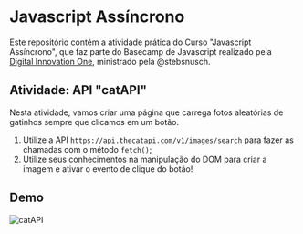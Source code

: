 # Javascript Assíncrono

Este repositório contém a atividade prática do Curso "Javascript Assíncrono", que faz parte do Basecamp de Javascript realizado pela [Digital Innovation One](https://digitalinnovation.one/), ministrado pela @stebsnusch.

## Atividade: API "catAPI"

Nesta atividade, vamos criar uma página que carrega fotos aleatórias de gatinhos sempre que clicamos em um botão.

1. Utilize a API `https://api.thecatapi.com/v1/images/search` para fazer as chamadas com o método `fetch()`;
2. Utilize seus conhecimentos na manipulação do DOM para criar a imagem e ativar o evento de clique do botão!

## Demo

![catAPI](./api-cats.gif)
